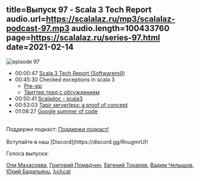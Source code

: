 title=Выпуск 97 - Scala 3 Tech Report
audio.url=https://scalalaz.ru/mp3/scalalaz-podcast-97.mp3
audio.length=100433760
page=https://scalalaz.ru/series-97.html
date=2021-02-14
----
![episode 97](/img/episode97.png)

* 00:00:47 [Scala 3 Tech Report (Softwaremill)](https://softwaremill.com/ebooks/scala-3-tech-report/)
* 00:45:30 Checked exceptions in scala 3
    * [Pre-sip](https://contributors.scala-lang.org/t/pre-sip-checked-exceptions/4044)
    * [Твиттер тред с обсуждением](https://twitter.com/propensive/status/1370479883554541570)
* 00:50:41 [Scaladoc - scala3](https://medium.com/virtuslab/the-future-of-scaladoc-8bf78a4e2988)
* 00:53:03 [Tapir serverless: a proof of concept](https://blog.softwaremill.com/tapir-serverless-a-proof-of-concept-6b8c9de4d396)
* 01:08:27 [Google summer of code](https://github.com/scalacenter/GoogleSummerOfCode2021)

<br/>
Поддержи подкаст:
<a href="https://www.patreon.com/bePatron?u=8074802" data-patreon-widget-type="become-patron-button">Поддержи подкаст!</a><script async src="https://c6.patreon.com/becomePatronButton.bundle.js"></script>
<br/>

<br/>
Вступайте в наш [Discord](https://discord.gg/RnugmrU)!
<br/>


Голоса выпуска:

[Оли Махасоева](https://twitter.com/oli_kitty),
[Григорий Помадчин](https://github.com/pomadchin),
[Евгений Токарев](https://twitter.com/strobegen),
[Вадим Челышов](https://github.com/dos65),
[Юрий Бадальянц](https://twitter.com/lmnet89),
[λoλcat](https://twitter.com/katzenstrophe)
